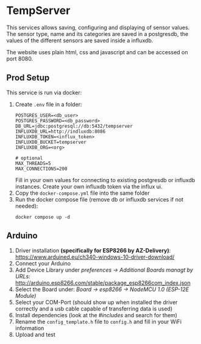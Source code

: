 # TempServer

This services allows saving, configuring and displaying of sensor values. The sensor type, name and its categories are saved in a postgresdb,
the values of the different sensors are saved inside a influxdb.

The website uses plain html, css and javascript and can be accessed on port 8080. 

## Prod Setup

This service is run via docker:

1. Create `.env` file in a folder:
    ```
    POSTGRES_USER=<db_user>
    POSTGRES_PASSWORD=<db_password>
    DB_URL=jdbc:postgresql://db:5432/tempserver
    INFLUXDB_URL=http://indluxdb:8086
    INFLUXDB_TOKEN=<influx_token>
    INFLUXDB_BUCKET=tempserver
    INFLUXDB_ORG=<org>
   
    # optional
    MAX_THREADS=5
    MAX_CONNECTIONS=200
   ```
   Fill in your own values for connecting to existing postgresdb or influxdb instances. Create your own influxdb token via the influx ui.
2. Copy the `docker-compose.yml` file into the same folder
3. Run the docker compose file (remove db or influxdb services if not needed):
   ```shell
   docker compose up -d
   ```

## Arduino

1. Driver installation **(specifically for ESP8266 by AZ-Delivery)**: https://www.arduined.eu/ch340-windows-10-driver-download/ 
2. Connect your Arduino
3. Add Device Library under *preferences -> Additional Boards managt by URLs*: http://arduino.esp8266.com/stable/package_esp8266com_index.json
4. Select the Board under: *Board -> esp8266 -> NodeMCU 1.0 (ESP-12E Module)*
5. Select your COM-Port (should show up when installed the driver correctly and a usb cable capable of transferring data is used)
6. Install dependencies (look at the *#includes* and search for them)
7. Rename the `config_template.h` file to `config.h` and fill in your WiFi information
8. Upload and test